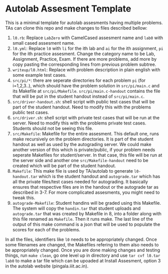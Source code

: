 # Autolab Assesment Template
This is a minimal template for autolab assesments having multiple problems. TAs can clone this repo and make changes to files described bellow:

1. `l0.rb`: Replace `LabZero` with CamelCased assesment name and `lab0` with small cased assesment name.
2. `l0.yml`: Replace `l0` with `li` for the ith lab and `ai` for the ith assignment, `pi` for the ith practice assesment. Change the category name to be Lab, Assignment, Practice, Exam. If there are more problems, add more by copy pasting the corresponding lines from previous problem subtree.
3. `writeup/l0.html`: Replace with problem description in plain english with some example test cases.
4. `src/pi/*`: there are seperate directories for each problem `pi` (for i=1,2,3..), which should have the problem solution in `src/pi/main.c` and its Makefile at `src/pi/Makefile`. `src/pi/main.c-handout` contains the file that will be put in the student handout instead of `src/pi/main.c`.
5. `src/driver-handout.sh`: shell script with public test cases that will be part of the student handout. Need to modify this with the problems public test cases.
6. `src/driver.sh`: shell script with private test cases that will be run at the server. Need to modify this with the problems private test cases. Students should not be seeing this file.
7. `src/Makefile`: Makefile for the entire assesment. This default one, runs make recursively on the problem directories. It is part of the student handout as well as used by the autograding server. We could make another version of this which is private/public, if your problem needs seperate Makefiles for student/server. In that case, this file will be run at the server side and another one `src/Makefile-handout` need to be created which will be part of the student handout.
8. `Makefile`: This make file is used by TA/autolab to generate `l0-handout.tar` which is the student handout and `autograde.tar` which has all the private files/test cases needed for autograding. It basically ensures that respective files are in the handout or the autograde tar as described in 3-7. For more complicated assesments, you might need to tweak this.
9. `autograde-Makefile`: Student handins will be graded using this Makefile. The system will copy the `handin.tar` that student uploads and `autograde.tar` that was created by Makefile in 8, into a folder along with this file renamed as `Makefile`. Then it runs make. The last line of the output of this make command is a json that will be used to populate the scores for each of the problems. 

In all the files, identifiers like `l0` needs to be appropriately changed. Once some filenames are changed, the Makefiles refering to them also needs to be appropriately changed. Once you are done making changes and testing things, run `make clean`, go one level up in directory and use `tar cvf l0.tar lab0` to make a tar file which can be upoaded at Install Assesment, option 3 in the autolab website (pingala.iiit.ac.in).
